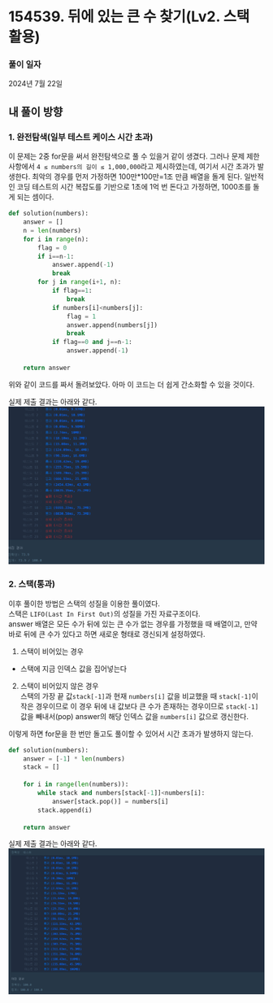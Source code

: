 # 154539. 뒤에 있는 큰 수 찾기(Lv2. 스택 활용)

### 풀이 일자

2024년 7월 22일

## 내 풀이 방향

### 1. 완전탐색(일부 테스트 케이스 시간 초과)

이 문제는 2중 for문을 써서 완전탐색으로 풀 수 있을거 같이 생겼다. 그러나 문제 제한사항에서 `4 ≤ numbers의 길이 ≤ 1,000,000`라고 제시하였는데, 여기서 시간 초과가 발생한다. 최악의 경우를 먼저 가정하면 100만\*100만=1조 만큼 배열을 돌게 된다. 일반적인 코딩 테스트의 시간 복잡도를 기반으로 1초에 1억 번 돈다고 가정하면, 1000초를 돌게 되는 셈이다.

```python
def solution(numbers):
    answer = []
    n = len(numbers)
    for i in range(n):
        flag = 0
        if i==n-1:
            answer.append(-1)
            break
        for j in range(i+1, n):
            if flag==1:
                break
            if numbers[i]<numbers[j]:
                flag = 1
                answer.append(numbers[j])
                break
            if flag==0 and j==n-1:
                answer.append(-1)

    return answer
```

위와 같이 코드를 짜서 돌려보았다. 아마 이 코드는 더 쉽게 간소화할 수 있을 것이다.

실제 제출 결과는 아래와 같다.
![완전탐색 풀이 시 - 시간 초과](/images/pg154539_1.png)

### 2. 스택(통과)

이후 풀이한 방법은 스택의 성질을 이용한 풀이였다.  
스택은 `LIFO(Last In First Out)`의 성질을 가진 자료구조이다.  
answer 배열은 모든 수가 뒤에 있는 큰 수가 없는 경우를 가정했을 때 배열이고, 만약 바로 뒤에 큰 수가 있다고 하면 새로운 형태로 갱신되게 설정하였다.

1. 스택이 비어있는 경우

- 스택에 지금 인덱스 값을 집어넣는다

2. 스택이 비어있지 않은 경우  
   스택의 가장 끝 값`stack[-1]`과 현재 `numbers[i]` 값을 비교했을 때 `stack[-1]`이 작은 경우이므로 이 경우 뒤에 내 값보다 큰 수가 존재하는 경우이므로 `stack[-1]` 값을 빼내서(pop) answer의 해당 인덱스 값을 `numbers[i]` 값으로 갱신한다.

이렇게 하면 for문을 한 번만 돌고도 풀이할 수 있어서 시간 초과가 발생하지 않는다.

```python
def solution(numbers):
    answer = [-1] * len(numbers)
    stack = []

    for i in range(len(numbers)):
        while stack and numbers[stack[-1]]<numbers[i]:
            answer[stack.pop()] = numbers[i]
        stack.append(i)

    return answer
```

실제 제출 결과는 아래와 같다.
![스택으로 풀이 시 - 통과](/images/pg154539_2.png)
